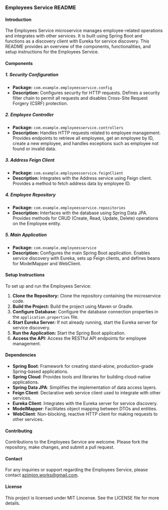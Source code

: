 ### Employees Service README

#### Introduction
The Employees Service microservice manages employee-related operations and integrates with other services. It is built using Spring Boot and functions as a discovery client with Eureka for service discovery. This README provides an overview of the components, functionalities, and setup instructions for the Employees Service.

#### Components

##### 1. Security Configuration
- **Package:** `com.example.employeesservice.config`
- **Description:** Configures security for HTTP requests. Defines a security filter chain to permit all requests and disables Cross-Site Request Forgery (CSRF) protection.

##### 2. Employee Controller
- **Package:** `com.example.employeesservice.controllers`
- **Description:** Handles HTTP requests related to employee management. Provides endpoints to retrieve all employees, get an employee by ID, create a new employee, and handles exceptions such as employee not found or invalid data.

##### 3. Address Feign Client
- **Package:** `com.example.employeesservice.feignClient`
- **Description:** Integrates with the Address service using Feign client. Provides a method to fetch address data by employee ID.

##### 4. Employee Repository
- **Package:** `com.example.employeesservice.repositories`
- **Description:** Interfaces with the database using Spring Data JPA. Provides methods for CRUD (Create, Read, Update, Delete) operations on the Employee entity.

##### 5. Main Application
- **Package:** `com.example.employeesservice`
- **Description:** Configures the main Spring Boot application. Enables service discovery with Eureka, sets up Feign clients, and defines beans for ModelMapper and WebClient.

#### Setup Instructions
To set up and run the Employees Service:

1. **Clone the Repository:** Clone the repository containing the microservice code.
2. **Build the Project:** Build the project using Maven or Gradle.
3. **Configure Database:** Configure the database connection properties in the `application.properties` file.
4. **Start Eureka Server:** If not already running, start the Eureka server for service discovery.
5. **Run the Application:** Start the Spring Boot application.
6. **Access the API:** Access the RESTful API endpoints for employee management.

#### Dependencies
- **Spring Boot**: Framework for creating stand-alone, production-grade Spring-based applications.
- **Spring Cloud**: Provides tools and libraries for building cloud-native applications.
- **Spring Data JPA**: Simplifies the implementation of data access layers.
- **Feign Client**: Declarative web service client used to integrate with other services.
- **Eureka Client**: Integrates with the Eureka server for service discovery.
- **ModelMapper**: Facilitates object mapping between DTOs and entities.
- **WebClient**: Non-blocking, reactive HTTP client for making requests to other services.

#### Contributing
Contributions to the Employees Service are welcome. Please fork the repository, make changes, and submit a pull request.

#### Contact
For any inquiries or support regarding the Employees Service, please contact azimjon.works@gmail.com.

#### License
This project is licensed under MIT Lincense. See the LICENSE file for more details.
